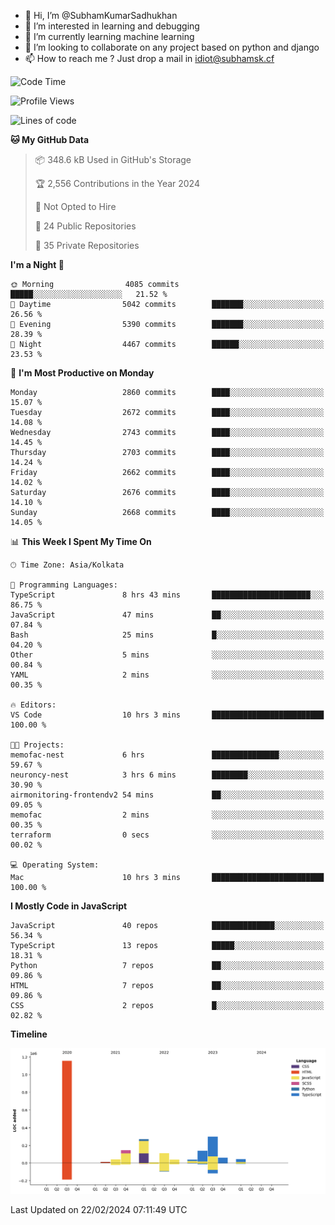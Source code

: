 - 👋 Hi, I’m @SubhamKumarSadhukhan
- 👀 I’m interested in learning and debugging
- 🌱 I’m currently learning machine learning
- 💞️ I’m looking to collaborate on any project based on python and django
- 📫 How to reach me ?
      Just drop a mail in idiot@subhamsk.cf

<!---
SubhamKumarSadhukhan/SubhamKumarSadhukhan is a ✨ special ✨ repository because its `README.md` (this file) appears on your GitHub profile.
You can click the Preview link to take a look at your changes.
--->


<!--START_SECTION:waka-->
![Code Time](http://img.shields.io/badge/Code%20Time-1%2C955%20hrs%2059%20mins-blue)

![Profile Views](http://img.shields.io/badge/Profile%20Views-0-blue)

![Lines of code](https://img.shields.io/badge/From%20Hello%20World%20I%27ve%20Written-2.4%20million%20lines%20of%20code-blue)

**🐱 My GitHub Data** 

> 📦 348.6 kB Used in GitHub's Storage 
 > 
> 🏆 2,556 Contributions in the Year 2024
 > 
> 🚫 Not Opted to Hire
 > 
> 📜 24 Public Repositories 
 > 
> 🔑 35 Private Repositories 
 > 
**I'm a Night 🦉** 

```text
🌞 Morning                4085 commits        █████░░░░░░░░░░░░░░░░░░░░   21.52 % 
🌆 Daytime                5042 commits        ███████░░░░░░░░░░░░░░░░░░   26.56 % 
🌃 Evening                5390 commits        ███████░░░░░░░░░░░░░░░░░░   28.39 % 
🌙 Night                  4467 commits        ██████░░░░░░░░░░░░░░░░░░░   23.53 % 
```
📅 **I'm Most Productive on Monday** 

```text
Monday                   2860 commits        ████░░░░░░░░░░░░░░░░░░░░░   15.07 % 
Tuesday                  2672 commits        ████░░░░░░░░░░░░░░░░░░░░░   14.08 % 
Wednesday                2743 commits        ████░░░░░░░░░░░░░░░░░░░░░   14.45 % 
Thursday                 2703 commits        ████░░░░░░░░░░░░░░░░░░░░░   14.24 % 
Friday                   2662 commits        ████░░░░░░░░░░░░░░░░░░░░░   14.02 % 
Saturday                 2676 commits        ████░░░░░░░░░░░░░░░░░░░░░   14.10 % 
Sunday                   2668 commits        ████░░░░░░░░░░░░░░░░░░░░░   14.05 % 
```


📊 **This Week I Spent My Time On** 

```text
🕑︎ Time Zone: Asia/Kolkata

💬 Programming Languages: 
TypeScript               8 hrs 43 mins       ██████████████████████░░░   86.75 % 
JavaScript               47 mins             ██░░░░░░░░░░░░░░░░░░░░░░░   07.84 % 
Bash                     25 mins             █░░░░░░░░░░░░░░░░░░░░░░░░   04.20 % 
Other                    5 mins              ░░░░░░░░░░░░░░░░░░░░░░░░░   00.84 % 
YAML                     2 mins              ░░░░░░░░░░░░░░░░░░░░░░░░░   00.35 % 

🔥 Editors: 
VS Code                  10 hrs 3 mins       █████████████████████████   100.00 % 

🐱‍💻 Projects: 
memofac-nest             6 hrs               ███████████████░░░░░░░░░░   59.67 % 
neuroncy-nest            3 hrs 6 mins        ████████░░░░░░░░░░░░░░░░░   30.90 % 
airmonitoring-frontendv2 54 mins             ██░░░░░░░░░░░░░░░░░░░░░░░   09.05 % 
memofac                  2 mins              ░░░░░░░░░░░░░░░░░░░░░░░░░   00.35 % 
terraform                0 secs              ░░░░░░░░░░░░░░░░░░░░░░░░░   00.02 % 

💻 Operating System: 
Mac                      10 hrs 3 mins       █████████████████████████   100.00 % 
```

**I Mostly Code in JavaScript** 

```text
JavaScript               40 repos            ██████████████░░░░░░░░░░░   56.34 % 
TypeScript               13 repos            █████░░░░░░░░░░░░░░░░░░░░   18.31 % 
Python                   7 repos             ██░░░░░░░░░░░░░░░░░░░░░░░   09.86 % 
HTML                     7 repos             ██░░░░░░░░░░░░░░░░░░░░░░░   09.86 % 
CSS                      2 repos             █░░░░░░░░░░░░░░░░░░░░░░░░   02.82 % 
```



**Timeline**

![Lines of Code chart](https://raw.githubusercontent.com/SubhamKumarSadhukhan/SubhamKumarSadhukhan/main/assets/bar_graph.png)


 Last Updated on 22/02/2024 07:11:49 UTC
<!--END_SECTION:waka-->
